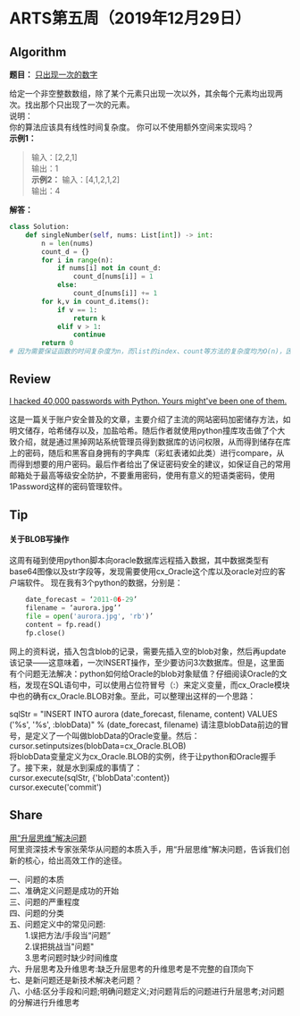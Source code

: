 # ARTS第五周（2019年12月29日）
## Algorithm<br/>
<b>题目：</b> [只出现一次的数字](https://leetcode-cn.com/explore/interview/card/top-interview-questions-easy/1/array/25/)

给定一个非空整数数组，除了某个元素只出现一次以外，其余每个元素均出现两次。找出那个只出现了一次的元素。<br>
说明：<br>
你的算法应该具有线性时间复杂度。 你可以不使用额外空间来实现吗？<br>
<b>示例1：</b> 
>输入：[2,2,1]<br>
>输出：1<br>
<b>示例2：</b> 
>输入：[4,1,2,1,2]<br>
>输出：4<br>

<b>解答：</b>
```Python
class Solution:
    def singleNumber(self, nums: List[int]) -> int:
        n = len(nums)
        count_d = {}
        for i in range(n):
            if nums[i] not in count_d:
                count_d[nums[i]] = 1
            else:
                count_d[nums[i]] += 1
        for k,v in count_d.items():
            if v == 1:
                return k
            elif v > 1:
                continue
        return 0
# 因为需要保证函数的时间复杂度为n，而list的index、count等方法的复杂度均为O(n)，因此采用dict的数据结构。注：dict的get/search/set方法均为O(1)
```
## Review<br/>
[I hacked 40,000 passwords with Python. Yours might've been one of them.](https://hackernoon.com/i-cracked-40000-passwords-with-python-yours-might-have-been-one-of-them-3fr32je)

这是一篇关于账户安全普及的文章，主要介绍了主流的网站密码加密储存方法，如明文储存，哈希储存以及，加盐哈希。随后作者就使用python撞库攻击做了个大致介绍，就是通过黑掉网站系统管理员得到数据库的访问权限，从而得到储存在库上的密码，随后和黑客自身拥有的字典库（彩虹表诸如此类）进行compare，从而得到想要的用户密码。最后作者给出了保证密码安全的建议，如保证自己的常用邮箱处于最高等级安全防护，不要重用密码，使用有意义的短语类密码，使用1Password这样的密码管理软件。

## Tip<br/>
#### 关于BLOB写操作
这周有碰到使用python脚本向oracle数据库远程插入数据，其中数据类型有base64图像以及str字段等，发现需要使用cx_Oracle这个库以及oracle对应的客户端软件。
现在我有3个python的数据，分别是：
```Python
    date_forecast = ‘2011-06-29’
    filename = ‘aurora.jpg’’
    file = open('aurora.jpg', 'rb')’
    content = fp.read()
    fp.close()
```
网上的资料说，插入包含blob的记录，需要先插入空的blob对象，然后再update该记录——这意味着，一次INSERT操作，至少要访问3次数据库。但是，这里面有个问题无法解决：python如何给Oracle的blob对象赋值？仔细阅读Oracle的文档，发现在SQL语句中，可以使用占位符冒号（:）来定义变量，而cx_Oracle模块中也的确有cx_Oracle.BLOB对象。至此，可以整理出这样的一个思路：

sqlStr = "INSERT INTO aurora (date_forecast, filename, content) VALUES ('%s', '%s', :blobData)" % (date_forecast, filename)
请注意blobData前边的冒号，是定义了一个叫做blobData的Oracle变量。然后：<br>
cursor.setinputsizes(blobData=cx_Oracle.BLOB)<br>
将blobData变量定义为cx_Oracle.BLOB的实例，终于让python和Oracle握手了。接下来，就是水到渠成的事情了：<br>
cursor.execute(sqlStr, {'blobData':content})<br>
cursor.execute('commit')


## Share<br/>
[用“升层思维”解决问题](https://mp.weixin.qq.com/s/2Cs8ybu5Kg9QYr5Jgyu6VA)<br>
阿里资深技术专家张荣华从问题的本质入手，用“升层思维”解决问题，告诉我们创新的核心，给出高效工作的途径。

一、问题的本质<br/>
二、准确定义问题是成功的开始<br>
三、问题的严重程度<br>
四、问题的分类<br>
五、问题定义中的常见问题:<br>
&emsp;&emsp;1.误把方法/手段当“问题”<br>
&emsp;&emsp;2.误把挑战当"问题"<br>
&emsp;&emsp;3.思考问题时缺少时间维度<br>
六、升层思考及升维思考:缺乏升层思考的升维思考是不完整的自顶向下<br>
七、是新问题还是新技术解决老问题？<br>
八、小结:区分手段和问题;明确问题定义;对问题背后的问题进行升层思考;对问题的分解进行升维思考
